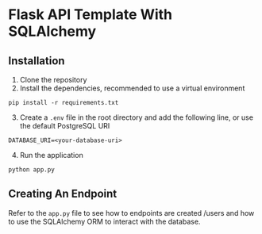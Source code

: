 # Flask API Template With SQLAlchemy

## Installation

1. Clone the repository
2. Install the dependencies, recommended to use a virtual environment

```
pip install -r requirements.txt
```

3. Create a `.env` file in the root directory and add the following line, or use the default PostgreSQL URI

```
DATABASE_URI=<your-database-uri>
```

4. Run the application

```
python app.py
```

## Creating An Endpoint

Refer to the `app.py` file to see how to endpoints are created /users and how to use the SQLAlchemy ORM to interact with the database.
